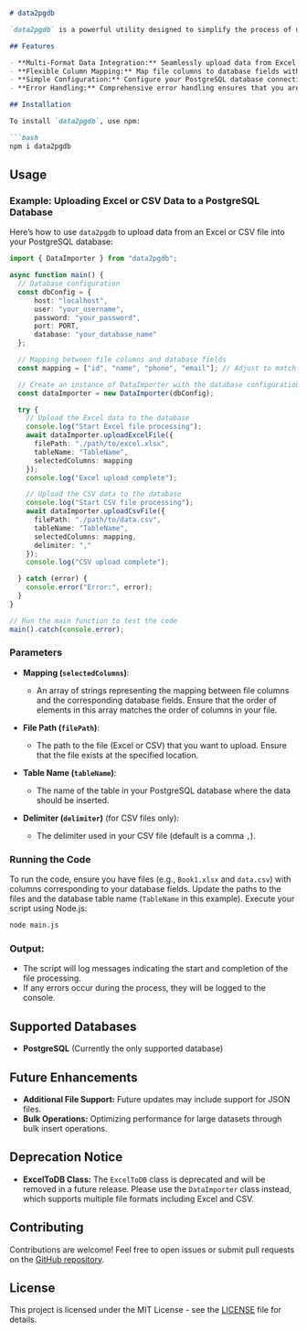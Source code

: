 
```markdown
# data2pgdb

`data2pgdb` is a powerful utility designed to simplify the process of uploading data from various file formats (Excel, CSV, and more) directly into your PostgreSQL database. With minimal setup, you can map columns from these files to database fields and insert the data efficiently. This tool is ideal for developers and data professionals who need a straightforward solution for data migration or regular data imports.

## Features

- **Multi-Format Data Integration:** Seamlessly upload data from Excel and CSV files into PostgreSQL databases. Future updates will include support for JSON files.
- **Flexible Column Mapping:** Map file columns to database fields with ease, ensuring that your data is inserted accurately.
- **Simple Configuration:** Configure your PostgreSQL database connection with just a few lines of code.
- **Error Handling:** Comprehensive error handling ensures that you are informed of any issues during the data upload process.

## Installation

To install `data2pgdb`, use npm:

```bash
npm i data2pgdb
```

## Usage

### Example: Uploading Excel or CSV Data to a PostgreSQL Database

Here’s how to use `data2pgdb` to upload data from an Excel or CSV file into your PostgreSQL database:

```typescript
import { DataImporter } from "data2pgdb"; 

async function main() {
  // Database configuration
  const dbConfig = {   
      host: "localhost",
      user: "your_username",
      password: "your_password",
      port: PORT,
      database: "your_database_name"
  };

  // Mapping between file columns and database fields
  const mapping = ["id", "name", "phone", "email"]; // Adjust to match your file and database table

  // Create an instance of DataImporter with the database configuration
  const dataImporter = new DataImporter(dbConfig);

  try {
    // Upload the Excel data to the database
    console.log("Start Excel file processing");
    await dataImporter.uploadExcelFile({
      filePath: "./path/to/excel.xlsx", 
      tableName: "TableName", 
      selectedColumns: mapping
    });
    console.log("Excel upload complete");

    // Upload the CSV data to the database
    console.log("Start CSV file processing");
    await dataImporter.uploadCsvFile({
      filePath: "./path/to/data.csv", 
      tableName: "TableName", 
      selectedColumns: mapping,
      delimiter: ","
    });
    console.log("CSV upload complete");

  } catch (error) {
    console.error("Error:", error);
  }
}

// Run the main function to test the code
main().catch(console.error);
```

### Parameters

- **Mapping (`selectedColumns`)**:
  - An array of strings representing the mapping between file columns and the corresponding database fields. Ensure that the order of elements in this array matches the order of columns in your file.

- **File Path (`filePath`)**:
  - The path to the file (Excel or CSV) that you want to upload. Ensure that the file exists at the specified location.

- **Table Name (`tableName`)**:
  - The name of the table in your PostgreSQL database where the data should be inserted.

- **Delimiter (`delimiter`)** (for CSV files only):
  - The delimiter used in your CSV file (default is a comma `,`).

### Running the Code

To run the code, ensure you have files (e.g., `Book1.xlsx` and `data.csv`) with columns corresponding to your database fields. Update the paths to the files and the database table name (`TableName` in this example). Execute your script using Node.js:

```bash
node main.js
```

### Output:

- The script will log messages indicating the start and completion of the file processing.
- If any errors occur during the process, they will be logged to the console.

## Supported Databases

- **PostgreSQL** (Currently the only supported database)

## Future Enhancements

- **Additional File Support:** Future updates may include support for JSON files.
- **Bulk Operations:** Optimizing performance for large datasets through bulk insert operations.

## Deprecation Notice

- **ExcelToDB Class:** The `ExcelToDB` class is deprecated and will be removed in a future release. Please use the `DataImporter` class instead, which supports multiple file formats including Excel and CSV.

## Contributing

Contributions are welcome! Feel free to open issues or submit pull requests on the [GitHub repository](https://github.com/youssefelya/data2pgdb).

## License

This project is licensed under the MIT License - see the [LICENSE](LICENSE) file for details.
```
